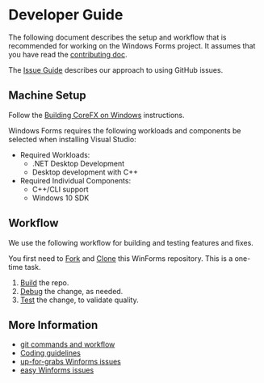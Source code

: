 # Developer Guide

The following document describes the setup and workflow that is recommended for working on the Windows Forms project. It assumes that you have read the [contributing doc](contributing.md).

The [Issue Guide](issue-guide.md) describes our approach to using GitHub issues.

## Machine Setup

Follow the [Building CoreFX on Windows](https://github.com/dotnet/corefx/blob/master/Documentation/building/windows-instructions.md) instructions.

Windows Forms requires the following workloads and  components be selected when installing Visual Studio:

* Required Workloads:
  * .NET Desktop Development
  * Desktop development with C++
* Required Individual Components:
  * C++/CLI support
  * Windows 10 SDK

## Workflow

We use the following workflow for building and testing features and fixes.

You first need to [Fork](https://github.com/dotnet/corefx/wiki/Checking-out-the-code-repository#fork-the-repository) and [Clone](https://github.com/dotnet/corefx/wiki/Checking-out-the-code-repository#clone-the-repository) this WinForms repository. This is a one-time task.

1. [Build](building.md) the repo.
2. [Debug](debugging.md) the change, as needed.
3. [Test](testing.md) the change, to validate quality.

## More Information

* [git commands and workflow](https://github.com/dotnet/corefx/wiki/git-reference)
* [Coding guidelines](https://github.com/dotnet/corefx/tree/master/Documentation#coding-guidelines)
* [up-for-grabs Winforms issues](https://github.com/dotnet/winforms/issues?q=is%3Aopen+is%3Aissue+label%3Aup-for-grabs)
* [easy Winforms issues](https://github.com/dotnet/winforms/issues?utf8=%E2%9C%93&q=is%3Aopen+is%3Aissue+label%3Aeasy)
